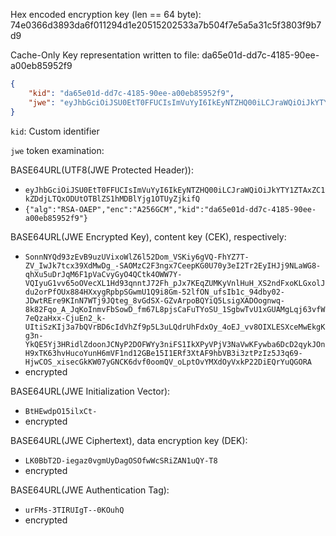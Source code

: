 Hex encoded encryption key (len == 64 byte): 74e0366d3893da6f011294d1e20515202533a7b504f7e5a5a31c5f3803f9b7d9

Cache-Only Key representation written to file: da65e01d-dd7c-4185-90ee-a00eb85952f9

```json
{
    "kid": "da65e01d-dd7c-4185-90ee-a00eb85952f9",
    "jwe": "eyJhbGciOiJSU0EtT0FFUCIsImVuYyI6IkEyNTZHQ00iLCJraWQiOiJkYTY1ZTAxZC1kZDdjLTQxODUtOTBlZS1hMDBlYjg1OTUyZjkifQ.SonnNYQd93zEvB9uzUVixoWlZ6l52Dom_VSKiy6gVQ-FhYZ7T-ZV_IwJk7tcx39XdMwDg_-SAOMzC2F3ngx7CeepKG0U70y3eI2Tr2EyIHJj9NLaWG8-qhXu5uDrJqM6F1pVaCvyGyO4QCtk4OWW7Y-VQIyuG1vv65oOVecXL1Hd93qnntJ72Fh_pJx7KEqZUMKyVnlHuH_XS2ndFxoKLGxolJdu2orPfOUx884HXxygRpbpSGwmU1Q9i8Gm-52lfON_ufsIb1c_94dby02-JDwtREre9KInN7WTj9JQteg_8vGdSX-GZvArpoBQYiQ5LsigXADOognwq-8k82Fqo_A_JqKoInmvFbSowD_fm67L8pjsCaFuTYoSU_1SgbwTvU1xGUAMgLqj63vfW7eQzaHxx-CjuEn2_k-UItiSzKIj3a7bQVrBD6cIdVhZf9p5L3uLQdrUhFdxOy_4oEJ_vv8OIXLESXceMwEkgKg3n-YkQE5Yj3HRidlZdoonJCNyP2DOFWYy3niFS1IkXPyVPjV3NaVwKFywba6DcD2qykJOnH9xTK63hvHucoYunH6mVF1nd12GBe15I1ERf3XtAF9hbVB3i3ztPzIz5J3q69-HjwCOS_xisecGkKW07yGNCK6dvf0oomQV_oLptOvYMXdOyVxkP22DiEQrYuQGORA.BtHEwdpO15ilxCt-.LK0BbT2D-iegaz0vgmUyDagOSOfwWcSRiZAN1uQY-T8.urFMs-3TIRUIgT--0KOuhQ"
}
```

`kid`: Custom identifier

`jwe` token examination:

BASE64URL(UTF8(JWE Protected Header)):
- `eyJhbGciOiJSU0EtT0FFUCIsImVuYyI6IkEyNTZHQ00iLCJraWQiOiJkYTY1ZTAxZC1kZDdjLTQxODUtOTBlZS1hMDBlYjg1OTUyZjkifQ`
- `{"alg":"RSA-OAEP","enc":"A256GCM","kid":"da65e01d-dd7c-4185-90ee-a00eb85952f9"}`

BASE64URL(JWE Encrypted Key), content key (CEK), respectively:
- `SonnNYQd93zEvB9uzUVixoWlZ6l52Dom_VSKiy6gVQ-FhYZ7T-ZV_IwJk7tcx39XdMwDg_-SAOMzC2F3ngx7CeepKG0U70y3eI2Tr2EyIHJj9NLaWG8-qhXu5uDrJqM6F1pVaCvyGyO4QCtk4OWW7Y-VQIyuG1vv65oOVecXL1Hd93qnntJ72Fh_pJx7KEqZUMKyVnlHuH_XS2ndFxoKLGxolJdu2orPfOUx884HXxygRpbpSGwmU1Q9i8Gm-52lfON_ufsIb1c_94dby02-JDwtREre9KInN7WTj9JQteg_8vGdSX-GZvArpoBQYiQ5LsigXADOognwq-8k82Fqo_A_JqKoInmvFbSowD_fm67L8pjsCaFuTYoSU_1SgbwTvU1xGUAMgLqj63vfW7eQzaHxx-CjuEn2_k-UItiSzKIj3a7bQVrBD6cIdVhZf9p5L3uLQdrUhFdxOy_4oEJ_vv8OIXLESXceMwEkgKg3n-YkQE5Yj3HRidlZdoonJCNyP2DOFWYy3niFS1IkXPyVPjV3NaVwKFywba6DcD2qykJOnH9xTK63hvHucoYunH6mVF1nd12GBe15I1ERf3XtAF9hbVB3i3ztPzIz5J3q69-HjwCOS_xisecGkKW07yGNCK6dvf0oomQV_oLptOvYMXdOyVxkP22DiEQrYuQGORA`
- encrypted

BASE64URL(JWE Initialization Vector):
- `BtHEwdpO15ilxCt-`
- encrypted

BASE64URL(JWE Ciphertext), data encryption key (DEK):
- `LK0BbT2D-iegaz0vgmUyDagOSOfwWcSRiZAN1uQY-T8`
- encrypted

BASE64URL(JWE Authentication Tag):
- `urFMs-3TIRUIgT--0KOuhQ`
- encrypted
